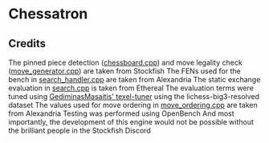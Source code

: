 # Chessatron


## Credits

The pinned piece detection ([chessboard.cpp](src/chessboard.cpp#L475)) and move legality check ([move_generator.cpp](src/move_generator.cpp#98)) are taken from Stockfish
The FENs used for the bench in [search_handler.cpp](src/search_handler.cpp#L88) are taken from Alexandria
The static exchange evaluation in [search.cpp](src/search.cpp#L81) is taken from Ethereal
The evaluation terms were tuned using [GediminasMasaitis' texel-tuner](https://github.com/GediminasMasaitis/texel-tuner) using the lichess-big3-resolved dataset
The values used for move ordering in [move_ordering.cpp](src/move_ordering.cpp) are taken from Alexandria
Testing was performed using OpenBench
And most importantly, the development of this engine would not be possible without the brilliant people in the Stockfish Discord